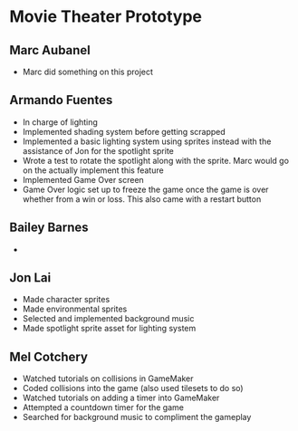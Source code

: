 # Movie Theater Prototype

## Marc Aubanel
* Marc did something on this project


## Armando Fuentes

* In charge of lighting
* Implemented shading system before getting scrapped
* Implemented a basic lighting system using sprites instead with the assistance of Jon for the spotlight sprite
* Wrote a test to rotate the spotlight along with the sprite. Marc would go on the actually implement this feature
* Implemented Game Over screen
* Game Over logic set up to freeze the game once the game is over whether from a win or loss. This also came with a restart button

## Bailey Barnes 

*

## Jon Lai

* Made character sprites
* Made environmental sprites
* Selected and implemented background music
* Made spotlight sprite asset for lighting system

## Mel Cotchery

* Watched tutorials on collisions in GameMaker
* Coded collisions into the game (also used tilesets to do so) 
* Watched tutorials on adding a timer into GameMaker 
* Attempted a countdown timer for the game 
* Searched for background music to compliment the gameplay
